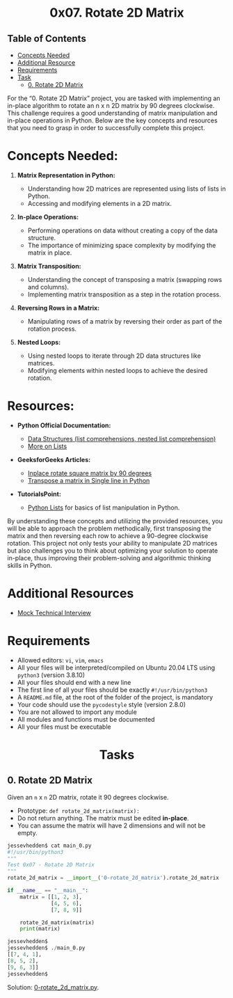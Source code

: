 # <p align='center'>0x07. Rotate 2D Matrix</p>

## Table of Contents
- [Concepts Needed](#concepts-needed)
- [Additional Resource](#additional-resource)
- [Requirements](#requirements)
- [Task](#task)
    - [0. Rotate 2D Matrix](#0-rotate-2d-matrix)

For the “0. Rotate 2D Matrix” project, you are tasked with implementing an in-place algorithm to rotate an n x n 2D matrix by 90 degrees clockwise. This challenge requires a good understanding of matrix manipulation and in-place operations in Python. Below are the key concepts and resources that you need to grasp in order to successfully complete this project.

# Concepts Needed:
1. **Matrix Representation in Python:**

    - Understanding how 2D matrices are represented using lists of lists in Python.
    - Accessing and modifying elements in a 2D matrix.
2. **In-place Operations:**

    - Performing operations on data without creating a copy of the data structure.
    - The importance of minimizing space complexity by modifying the matrix in place.
3. **Matrix Transposition:**

    - Understanding the concept of transposing a matrix (swapping rows and columns).
    - Implementing matrix transposition as a step in the rotation process.
4. **Reversing Rows in a Matrix:**

    - Manipulating rows of a matrix by reversing their order as part of the rotation process.
5. **Nested Loops:**

    - Using nested loops to iterate through 2D data structures like matrices.
    - Modifying elements within nested loops to achieve the desired rotation.

# Resources:
- **Python Official Documentation:**

    - [Data Structures (list comprehensions, nested list comprehension)](https://docs.python.org/3/tutorial/datastructures.html)
    - [More on Lists](https://docs.python.org/3/tutorial/datastructures.html#more-on-lists)

- **GeeksforGeeks Articles:**

    - [Inplace rotate square matrix by 90 degrees](https://www.geeksforgeeks.org/inplace-rotate-square-matrix-by-90-degrees/)
    - [Transpose a matrix in Single line in Python](https://www.geeksforgeeks.org/transpose-matrix-single-line-python/)

- **TutorialsPoint:**

    - [Python Lists](https://www.tutorialspoint.com/python/python_lists.htm) for basics of list manipulation in Python.


By understanding these concepts and utilizing the provided resources, you will be able to approach the problem methodically, first transposing the matrix and then reversing each row to achieve a 90-degree clockwise rotation. This project not only tests your ability to manipulate 2D matrices but also challenges you to think about optimizing your solution to operate in-place, thus improving their problem-solving and algorithmic thinking skills in Python.

# Additional Resources
- [Mock Technical Interview](https://www.youtube.com/watch?feature=shared&v=yM9Xbi-MigE)

# Requirements
- Allowed editors: `vi`, `vim`, `emacs`
- All your files will be interpreted/compiled on Ubuntu 20.04 LTS using `python3` (version 3.8.10)
- All your files should end with a new line
- The first line of all your files should be exactly `#!/usr/bin/python3`
- A `README.md` file, at the root of the folder of the project, is mandatory
- Your code should use the `pycodestyle` style (version 2.8.0)
- You are not allowed to import any module
- All modules and functions must be documented
- All your files must be executable

# <p align='center'>Tasks</p>

## 0. Rotate 2D Matrix


Given an `n` x `n` 2D matrix, rotate it 90 degrees clockwise.

- Prototype: `def rotate_2d_matrix(matrix):`
- Do not return anything. The matrix must be edited **in-place**.
- You can assume the matrix will have 2 dimensions and will not be empty.

```py
jessevhedden$ cat main_0.py
#!/usr/bin/python3
"""
Test 0x07 - Rotate 2D Matrix
"""
rotate_2d_matrix = __import__('0-rotate_2d_matrix').rotate_2d_matrix

if __name__ == "__main__":
    matrix = [[1, 2, 3],
              [4, 5, 6],
              [7, 8, 9]]

    rotate_2d_matrix(matrix)
    print(matrix)

jessevhedden$
jessevhedden$ ./main_0.py
[[7, 4, 1],
[8, 5, 2],
[9, 6, 3]]
jessevhedden$
```

Solution: [0-rotate_2d_matrix.py](0-rotate_2d_matrix.py).